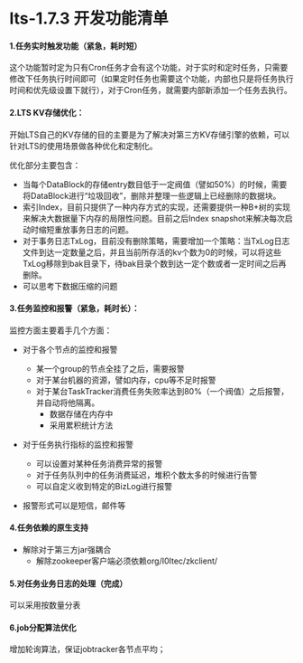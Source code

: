 # lts-1.7.3 开发功能清单

#### 1.任务实时触发功能（紧急，耗时短）
这个功能暂时定为只有Cron任务才会有这个功能，对于实时和定时任务，只需要修改下任务执行时间即可（如果定时任务也需要这个功能，内部也只是将任务执行时间和优先级设置下就行），对于Cron任务，就需要内部新添加一个任务去执行。

#### 2.LTS KV存储优化：
开始LTS自己的KV存储的目的主要是为了解决对第三方KV存储引擎的依赖，可以针对LTS的使用场景做各种优化和定制化。

优化部分主要包含：

* 当每个DataBlock的存储entry数目低于一定阀值（譬如50%）的时候，需要将DataBlock进行“垃圾回收”，删除并整理一些逻辑上已经删除的数据块。
* 索引Index，目前只提供了一种内存方式的实现，还需要提供一种B+树的实现来解决大数据量下内存的局限性问题。目前之后Index snapshot来解决每次启动时缩短重放事务日志的问题。
* 对于事务日志TxLog，目前没有删除策略，需要增加一个策略：当TxLog日志文件到达一定数量之后，并且当前所存活的kv个数为0的时候，可以将这些TxLog移除到bak目录下，待bak目录个数到达一定个数或者一定时间之后再删除。
* 可以思考下数据压缩的问题

#### 3.任务监控和报警（紧急，耗时长）：

监控方面主要着手几个方面：

* 对于各个节点的监控和报警
    * 某一个group的节点全挂了之后，需要报警
    * 对于某台机器的资源，譬如内存，cpu等不足时报警
	* 对于某台TaskTracker消费任务失败率达到80%（一个阀值）之后报警，并自动将他隔离。
	    * 数据存储在内存中
	    * 采用累积统计方法

* 对于任务执行指标的监控和报警
	* 可以设置对某种任务消费异常的报警
	* 对于任务队列中的任务消费延迟，堆积个数太多的时候进行告警
	* 可以自定义收到特定的BizLog进行报警

* 报警形式可以是短信，邮件等

#### 4.任务依赖的原生支持

* 解除对于第三方jar强耦合
    * 解除zookeeper客户端必须依赖org/I0Itec/zkclient/

#### 5.对任务业务日志的处理（完成）
可以采用按数量分表


#### 6.job分配算法优化

增加轮询算法，保证jobtracker各节点平均；